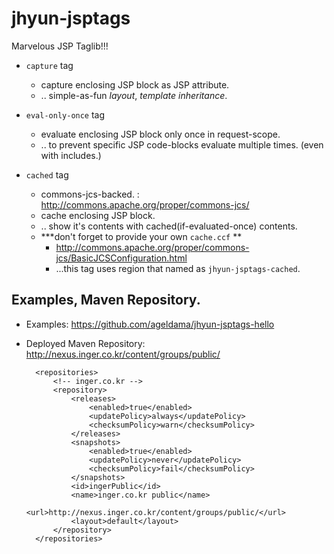 jhyun-jsptags
=============


Marvelous JSP Taglib!!!


* `capture` tag
  * capture enclosing JSP block as JSP attribute.
  * .. simple-as-fun *layout*, *template inheritance*. 
  
* `eval-only-once` tag
  * evaluate enclosing JSP block only once in request-scope.
  * .. to prevent specific JSP code-blocks evaluate multiple times. (even with includes.) 
  
* `cached` tag
  * commons-jcs-backed. : http://commons.apache.org/proper/commons-jcs/
  * cache enclosing JSP block.
  * .. show it's contents with cached(if-evaluated-once) contents.
  * ***don't forget to provide your own `cache.ccf` **
  	* http://commons.apache.org/proper/commons-jcs/BasicJCSConfiguration.html
  	* ...this tag uses region that named as `jhyun-jsptags-cached`.


Examples, Maven Repository.
--------------------------- 

* Examples: https://github.com/ageldama/jhyun-jsptags-hello

* Deployed Maven Repository: http://nexus.inger.co.kr/content/groups/public/

		<repositories>
			<!-- inger.co.kr -->
			<repository>
				<releases>
					<enabled>true</enabled>
					<updatePolicy>always</updatePolicy>
					<checksumPolicy>warn</checksumPolicy>
				</releases>
				<snapshots>
					<enabled>true</enabled>
					<updatePolicy>never</updatePolicy>
					<checksumPolicy>fail</checksumPolicy>
				</snapshots>
				<id>ingerPublic</id>
				<name>inger.co.kr public</name>
				<url>http://nexus.inger.co.kr/content/groups/public/</url>
				<layout>default</layout>
			</repository>
		</repositories>

